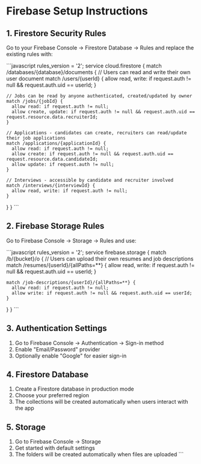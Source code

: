 # Firebase Setup Instructions

## 1. Firestore Security Rules

Go to your Firebase Console → Firestore Database → Rules and replace the existing rules with:

\`\`\`javascript
rules_version = '2';
service cloud.firestore {
  match /databases/{database}/documents {
    // Users can read and write their own user document
    match /users/{userId} {
      allow read, write: if request.auth != null && request.auth.uid == userId;
    }
    
    // Jobs can be read by anyone authenticated, created/updated by owner
    match /jobs/{jobId} {
      allow read: if request.auth != null;
      allow create, update: if request.auth != null && request.auth.uid == request.resource.data.recruiterId;
    }
    
    // Applications - candidates can create, recruiters can read/update their job applications
    match /applications/{applicationId} {
      allow read: if request.auth != null;
      allow create: if request.auth != null && request.auth.uid == request.resource.data.candidateId;
      allow update: if request.auth != null;
    }
    
    // Interviews - accessible by candidate and recruiter involved
    match /interviews/{interviewId} {
      allow read, write: if request.auth != null;
    }
  }
}
\`\`\`

## 2. Firebase Storage Rules

Go to Firebase Console → Storage → Rules and use:

\`\`\`javascript
rules_version = '2';
service firebase.storage {
  match /b/{bucket}/o {
    // Users can upload their own resumes and job descriptions
    match /resumes/{userId}/{allPaths=**} {
      allow read, write: if request.auth != null && request.auth.uid == userId;
    }
    
    match /job-descriptions/{userId}/{allPaths=**} {
      allow read: if request.auth != null;
      allow write: if request.auth != null && request.auth.uid == userId;
    }
  }
}
\`\`\`

## 3. Authentication Settings

1. Go to Firebase Console → Authentication → Sign-in method
2. Enable "Email/Password" provider
3. Optionally enable "Google" for easier sign-in

## 4. Firestore Database

1. Create a Firestore database in production mode
2. Choose your preferred region
3. The collections will be created automatically when users interact with the app

## 5. Storage

1. Go to Firebase Console → Storage
2. Get started with default settings
3. The folders will be created automatically when files are uploaded
\`\`\`
